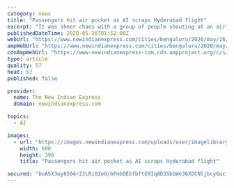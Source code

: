 ```yaml
---
category: news
title: "Passengers hit air pocket as AI scraps Hyderabad flight"
excerpt: "It was sheer chaos with a group of people shouting at an airline executive for failing to inform passengers about the cancellation."
publishedDateTime: 2020-05-26T01:52:00Z
webUrl: "https://www.newindianexpress.com/cities/bengaluru/2020/may/26/passengers-hit-air-pocket-as-ai-scraps-hyderabad-flight-2148033.html"
ampWebUrl: "https://www.newindianexpress.com/cities/bengaluru/2020/may/26/passengers-hit-air-pocket-as-ai-scraps-hyderabad-flight-2148033.amp"
cdnAmpWebUrl: "https://www-newindianexpress-com.cdn.ampproject.org/c/s/www.newindianexpress.com/cities/bengaluru/2020/may/26/passengers-hit-air-pocket-as-ai-scraps-hyderabad-flight-2148033.amp"
type: article
quality: 57
heat: 57
published: false

provider:
  name: The New Indian Express
  domain: newindianexpress.com

topics:
  - AI

images:
  - url: "https://images.newindianexpress.com/uploads/user/imagelibrary/2020/5/26/w600X390/passengersy.jpg"
    width: 600
    height: 390
    title: "Passengers hit air pocket as AI scraps Hyderabad flight"

secured: "boA5X3wy0504rZJLRi02eO/bFmbOEbfbftG9Iq8D3SbbWeJ6XOCNljbcyGucfET7DBo/Rm35KCFDJ1DbBFCVpTiuC40sUyeAOlstBTljjkCGQQCkG7Znjhn1D+rT1CqVf5apxmb2dVJT7ow/pMqWV3IQByloOWef14ugXVBasNtgCYEo0TISz4yMoPu5ohK7lF76sNVPp0h0Pcty8iADtYjw/uQMvqI7VIQIwBqBS1wNlvwmof32WZpnDU7z2FZrAb+ZfzzOuwG6SoE0D1W4egTvdvmcY+yXRgWCihQV7+iOkQE9EMzuSDhpJfqjCwsE;dcN9I9j67pPazb7RbLOepQ=="
---
```


